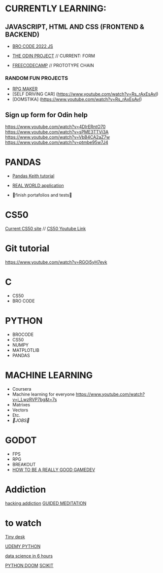 # CURRENTLY LEARNING:
## JAVASCRIPT, HTML AND CSS (FRONTEND & BACKEND)
* [BRO CODE 2022 JS](https://www.youtube.com/watch?v=8dWL3wF_OMw)

* [THE ODIN PROJECT](https://www.theodinproject.com/) // CURRENT: FORM
* [FREECODECAMP](https://www.freecodecamp.org/learn/javascript-algorithms-and-data-structures/object-oriented-programming/understand-the-prototype-chain) // PROTOTYPE CHAIN

### RANDOM FUN PROJECTS

* [RPG MAKER](https://www.youtube.com/watch?v=SYx885hX0OY)
* [SELF DRIVING CAR] (https://www.youtube.com/watch?v=Rs_rAxEsAvI)
* [DOMSTIKA] (https://www.youtube.com/watch?v=Rs_rAxEsAvI)

## Sign up form for Odin help
https://www.youtube.com/watch?v=4DIrERntO70 </br>
https://www.youtube.com/watch?v=sPME3TTVi3A </br>
https://www.youtube.com/watch?v=VbB4CA2aZ7w </br>
https://www.youtube.com/watch?v=ptmbe95w7J4 </br>

# PANDAS
* [Pandas Keith tutorial](https://www.youtube.com/watch?v=vmEHCJofslg)

* [REAL WORLD application](https://www.youtube.com/watch?v=cc0HOiKN_ac)
* 🔴finish portafolios and tests🔴

# CS50 
[Current CS50 site](https://cs50.harvard.edu/x/2022/weeks/4/) //
[CS50 Youtube Link](https://youtu.be/v_luodP_mfE?t=1024)

# Git tutorial
https://www.youtube.com/watch?v=RGOj5yH7evk


# C
* CS50 
* BRO CODE

# PYTHON 
* BROCODE 
* CS50 
* NUMPY 
* MATPLOTLIB 
* PANDAS

# MACHINE LEARNING 
* Coursera
* Machine learning for everyone https://www.youtube.com/watch?v=i_LwzRVP7bg&t=7s
* Matrixes
* Vectors
* Etc.
* _🔴JOBS🔴_

# GODOT
* FPS
* RPG
* BREAKOUT
* [HOW TO BE A REALLY GOOD GAMEDEV](https://youtu.be/5-iST0a69cI)

# Addiction 
[hacking addiction](https://youtu.be/p3JLaF_4Tz8?t=999)
[GUIDED MEDITATION](https://www.youtube.com/watch?v=CVW_IE1nsKE)

# to watch 
[Tiny desk](https://www.youtube.com/watch?v=eAzClkn3zYw)

[UDEMY PYTHON](https://www.reddit.com/r/Python/comments/z62wuw/free_udemy_course_without_certificate_python/)

[data science in 6 hours](https://www.youtube.com/watch?v=ua-CiDNNj30&list=PLWKjhJtqVAblQe2CCWqV4Zy3LY01Z8aF1)

[PYTHON DOOM](https://www.youtube.com/watch?v=ECqUrT7IdqQ)
[SCIKIT](https://www.youtube.com/watch?v=pqNCD_5r0IU)
